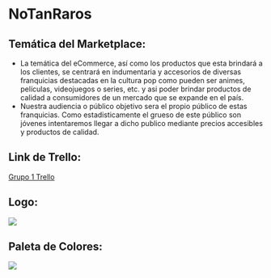 # NoTanRaros

## Temática del Marketplace:
* La temática del eCommerce, así como los productos que esta brindará a los clientes, se centrará en indumentaria y accesorios de diversas franquicias destacadas en la cultura pop como pueden ser animes, películas, videojuegos o series, etc. y asi poder brindar productos de calidad a consumidores de un mercado que se expande en el país.
* Nuestra audiencia o público objetivo sera el propio público de estas franquicias. Como estadisticamente el grueso de este público son jóvenes intentaremos llegar a dicho publico mediante precios accesibles y productos de calidad.

## **Link de Trello:**
[Grupo 1 Trello](https://trello.com/b/65K7EnRa/grupo1-c12)

## **Logo:**
![](https://i.ibb.co/GxrcTq8/69911097-127618675249331-5814683113673981952-n.png)
## **Paleta de Colores:**
![](https://i.ibb.co/DDBrt48/palette.png)
